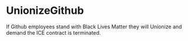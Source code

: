 # UnionizeGithub
If Github employees stand with Black Lives Matter they will Unionize and demand the ICE contract is terminated.
